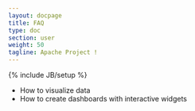 ```yaml
---
layout: docpage
title: FAQ
type: doc
section: user
weight: 50
tagline: Apache Project !
---
```


{% include JB/setup %}

- How to visualize data
- How to create dashboards with interactive widgets

